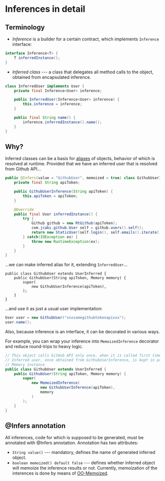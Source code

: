 # Inferences in detail

## Terminology

- *Inference* is a builder for a certain contract, which implements `Inference` interface:

```java
interface Inference<T> {
    T inferredInstance();
}
```

- *Inferred class* --- a class that delegates all method calls to the object, obtained from encapsulated inference.

```java
class InferredUser implements User {
    private final Inference<User> inference;

    public InferredUser(Inference<User> inference) {
        this.inference = inference;
    }

    public final String name() {
        inference.inferredInstance().name();
    }
}
```

## Why?

Inferred classes can be a basis for [aliases](https://www.pragmaticobjects.com/chapters/005_implementation_inheritance_paranoia.html#aliases) 
of objects, behavior of which is resolved at runtime.
Provided that we have an inferred user that is resolved from Github API...

```java
public @Infers(value = "GithubUser", memoized = true) class GithubUserInference implements Inference<User> {
    private final String apiToken;

    public GithubUserInference(String apiToken) {
        this.apiToken = apiToken;
    }

    @Override
    public final User inferredInstance() {
        try {
            Github github = new RtGithub(apiToken);
            com.jcabi.github.User self = github.users().self();
            return new StaticUser(self.login(), self.emails().iterate());    
        } catch(IOException ex) {
            throw new RuntimeException(ex);
        }
    }
}
```

...we can make inferred alias for it, extending `InferredUser`...

```
public class GithubUser extends UserInferred {
    public GithubUser(String apiToken, Memory memory) {
        super(
            new GithubUserInference(apiToken),
        );
    }
}
```
...and use it as just a usual user implementation: 

```java
User user = new GithubUser("xxxsomegithubtokenapixxx");
user.name();
```

Also, because inference is an interface, it can be decorated in various ways.

For example, you can wrap
your inference into `MemoizedInference` decorator and reduce round-trips
to heavy logic.

```java
// This object calls GitHub API only once, when it is called first time.
// Inferred user, once obtained from GithubUserInference, is kept in provided 
// Memory instance
public class GithubUser extends UserInferred {
    public GithubUser(String apiToken, Memory memory) {
        super(
            new MemoizedInference(
                new GithubUserInference(apiToken),
                memory
            )
        );
    }
}
```

## @Infers annotation

All inferences, code for which is supposed to be generated, must be annotated with @Infers
annotation. Annotation has two attributes:

- `String value()` --- mandatory, defines the name of generated inferred object.
- `boolean memoized() default false` --- defines whether inferred object will memoize the inference results or not. Currently, memoization
of the interences is done by means of [OO-Memoized](https://github.com/pragmatic-objects/oo-memoized).

